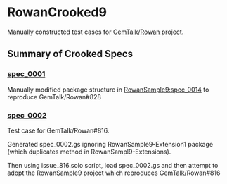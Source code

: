 # RowanCrooked9

Manually constructed test cases for [GemTalk/Rowan project](https://github.com/GemTalk/Rowan).

## Summary of Crooked Specs

### [spec_0001](https://github.com/dalehenrich/RowanCrooked9/tree/spec_0001)

Manually modified package structure in [RowanSample9:spec_0014](https://github.com/dalehenrich/RowanSample9/tree/spec_0014) to reproduce GemTalk/Rowan#828

### [spec_0002](https://github.com/dalehenrich/RowanCrooked9/tree/spec_0002)
Test case for GemTalk/Rowan#816.

Generated spec_0002.gs ignoring RowanSample9-Extension1 package (which duplicates method in RowanSampl9-Extensions).

Then using issue_816.solo script, load spec_0002.gs and then attempt to adopt the RowanSample9 project which reproduces GemTalk/Rowan#816
